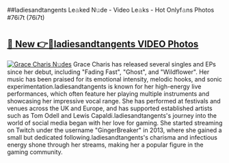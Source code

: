 ##ladiesandtangents Le𝚊ked N𝚞de - Video Le𝚊ks - Hot Onlyf𝚊ns Photos #76i7t (76i7t)

# <h2><a href="https://mediaupload.pro?title=ladiesandtangents&ref=9FEB">🔗 New 👉🔴ladiesandtangents VIDEO Photos</a></h2>

[![Grace Charis N𝚞des](https://i.imgur.com/rIISA9y.gif)](https://mediaupload.pro?title=ladiesandtangents&ref=9FEB)
Grace Charis has released several singles and EPs since her debut, including "Fading Fast", "Ghost", and "Wildflower". Her music has been praised for its emotional intensity, melodic hooks, and sonic experimentation.ladiesandtangents is known for her high-energy live performances, which often feature her playing multiple instruments and showcasing her impressive vocal range. She has performed at festivals and venues across the UK and Europe, and has supported established artists such as Tom Odell and Lewis Capaldi.ladiesandtangents's journey into the world of social media began with her love for gaming. She started streaming on Twitch under the username "GingerBreaker" in 2013, where she gained a small but dedicated following.ladiesandtangents's charisma and infectious energy shone through her streams, making her a popular figure in the gaming community.